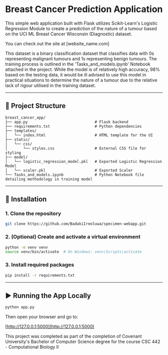 # Breast Cancer Prediction Application

This simple web application built with Flask utilizes Scikit-Learn's Logistic Regression Module to create a prediction of the nature of a tumour based on the UCI ML Breast Cancer Wisconsin (Diagnostic) dataset.

You can check out the site at [website_name.com]

This dataset is a binary classification dataset that classifies data with 0s representing malignant tumours and 1s representing benign tumours. The training process is outlined in the 'Tasks_and_models.ipynb' Notebook attached in the project. While the model is of relatively high accuracy, 98% based on the testing data, it would be ill advised to use this model in practical situations to determine the nature of a tumour due to the relative lack of rigour utilised in the training dataset.

---

## 📁 Project Structure

```text
breast_cancer_app/
├── app.py                              # Flask backend
├── requirements.txt                    # Python dependencies
├── templates/
│   └── index.html                      # HTML template for the UI
├── static/
│   └── css/
│       └── styles.css                  # External CSS file for styling
├── model/
│   └── logistic_regression_model.pkl   # Exported Logistic Regression Model
│   └── scaler.pkl                      # Exported Scaler
└── Tasks_and_models.ipynb              # Python Notebook file detailing methodology in training model 
```

---

## 🚀 Installation

### 1. Clone the repository

```bash
git clone https://github.com/BadakiIreoluwa/specimen-webapp.git
```

### 2. (Optional) Create and activate a virtual environment

```bash
python -m venv venv
source venv/bin/activate  # On Windows: venv\Scripts\activate
```

### 3. Install required packages

```bash
pip install -r requirements.txt
```

---

## ▶️ Running the App Locally

```bash
python app.py
```

Then open your browser and go to:

[http://127.0.0.1:5000](http://127.0.0.1:5000)

This project was completed as part of the completion of Covenant University's Bachelor of Computer Science degree for the course CSC 442 - Computational Biology II

